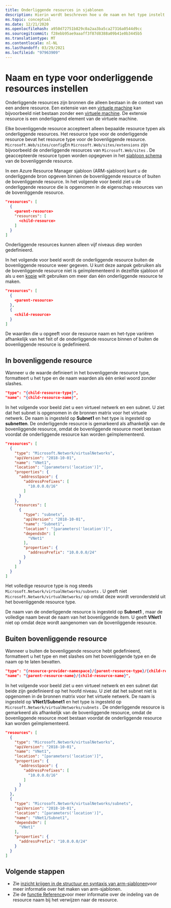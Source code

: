 ```yaml
---
title: Onderliggende resources in sjablonen
description: Hierin wordt beschreven hoe u de naam en het type instelt voor onderliggende resources in een Azure Resource Manager sjabloon (ARM-sjabloon).
ms.topic: conceptual
ms.date: 12/21/2020
ms.openlocfilehash: a950d72751b829c0a2aa3ba5ca27316a0544d9cc
ms.sourcegitcommit: f28ebb95ae9aaaff3f87d8388a09b41e0b3445b5
ms.translationtype: MT
ms.contentlocale: nl-NL
ms.lasthandoff: 03/29/2021
ms.locfileid: "97963909"
---
```

# <a name="set-name-and-type-for-child-resources"></a>Naam en type voor onderliggende resources instellen

Onderliggende resources zijn bronnen die alleen bestaan in de context van een andere resource. Een extensie van een [virtuele machine](/azure/templates/microsoft.compute/virtualmachines/extensions) kan bijvoorbeeld niet bestaan zonder een [virtuele machine](/azure/templates/microsoft.compute/virtualmachines). De extensie resource is een onderliggend element van de virtuele machine.

Elke bovenliggende resource accepteert alleen bepaalde resource typen als onderliggende resources. Het resource type voor de onderliggende resource bevat het resource type voor de bovenliggende resource. `Microsoft.Web/sites/config`En `Microsoft.Web/sites/extensions` zijn bijvoorbeeld de onderliggende resources van `Microsoft.Web/sites` . De geaccepteerde resource typen worden opgegeven in het [sjabloon schema](https://github.com/Azure/azure-resource-manager-schemas) van de bovenliggende resource.

In een Azure Resource Manager sjabloon (ARM-sjabloon) kunt u de onderliggende bron opgeven binnen de bovenliggende resource of buiten de bovenliggende resource. In het volgende voor beeld ziet u de onderliggende resource die is opgenomen in de eigenschap resources van de bovenliggende resource.

```json
"resources": [
  {
    <parent-resource>
    "resources": [
      <child-resource>
    ]
  }
]
```

Onderliggende resources kunnen alleen vijf niveaus diep worden gedefinieerd.

In het volgende voor beeld wordt de onderliggende resource buiten de bovenliggende resource weer gegeven. U kunt deze aanpak gebruiken als de bovenliggende resource niet is geïmplementeerd in dezelfde sjabloon of als u een [kopie](copy-resources.md) wilt gebruiken om meer dan één onderliggende resource te maken.

```json
"resources": [
  {
    <parent-resource>
  },
  {
    <child-resource>
  }
]
```

De waarden die u opgeeft voor de resource naam en het-type variëren afhankelijk van het feit of de onderliggende resource binnen of buiten de bovenliggende resource is gedefinieerd.

## <a name="within-parent-resource"></a>In bovenliggende resource

Wanneer u de waarde definieert in het bovenliggende resource type, formatteert u het type en de naam waarden als één enkel woord zonder slashes.

```json
"type": "{child-resource-type}",
"name": "{child-resource-name}",
```

In het volgende voor beeld ziet u een virtueel netwerk en een subnet. U ziet dat het subnet is opgenomen in de bronnen matrix voor het virtuele netwerk. De naam is ingesteld op **Subnet1** en het type is ingesteld op **subnetten**. De onderliggende resource is gemarkeerd als afhankelijk van de bovenliggende resource, omdat de bovenliggende resource moet bestaan voordat de onderliggende resource kan worden geïmplementeerd.

```json
"resources": [
  {
    "type": "Microsoft.Network/virtualNetworks",
    "apiVersion": "2018-10-01",
    "name": "VNet1",
    "location": "[parameters('location')]",
    "properties": {
      "addressSpace": {
        "addressPrefixes": [
          "10.0.0.0/16"
        ]
      }
    },
    "resources": [
      {
        "type": "subnets",
        "apiVersion": "2018-10-01",
        "name": "Subnet1",
        "location": "[parameters('location')]",
        "dependsOn": [
          "VNet1"
        ],
        "properties": {
          "addressPrefix": "10.0.0.0/24"
        }
      }
    ]
  }
]
```

Het volledige resource type is nog steeds `Microsoft.Network/virtualNetworks/subnets` . U geeft niet `Microsoft.Network/virtualNetworks/` op omdat deze wordt verondersteld uit het bovenliggende resource type.

De naam van de onderliggende resource is ingesteld op **Subnet1** , maar de volledige naam bevat de naam van het bovenliggende item. U geeft **VNet1** niet op omdat deze wordt aangenomen van de bovenliggende resource.

## <a name="outside-parent-resource"></a>Buiten bovenliggende resource

Wanneer u buiten de bovenliggende resource hebt gedefinieerd, formatteert u het type en met slashes om het bovenliggende type en de naam op te laten bevatten.

```json
"type": "{resource-provider-namespace}/{parent-resource-type}/{child-resource-type}",
"name": "{parent-resource-name}/{child-resource-name}",
```

In het volgende voor beeld ziet u een virtueel netwerk en een subnet dat beide zijn gedefinieerd op het hoofd niveau. U ziet dat het subnet niet is opgenomen in de bronnen matrix voor het virtuele netwerk. De naam is ingesteld op **VNet1/Subnet1** en het type is ingesteld op `Microsoft.Network/virtualNetworks/subnets` . De onderliggende resource is gemarkeerd als afhankelijk van de bovenliggende resource, omdat de bovenliggende resource moet bestaan voordat de onderliggende resource kan worden geïmplementeerd.

```json
"resources": [
  {
    "type": "Microsoft.Network/virtualNetworks",
    "apiVersion": "2018-10-01",
    "name": "VNet1",
    "location": "[parameters('location')]",
    "properties": {
      "addressSpace": {
        "addressPrefixes": [
          "10.0.0.0/16"
        ]
      }
    }
  },
  {
    "type": "Microsoft.Network/virtualNetworks/subnets",
    "apiVersion": "2018-10-01",
    "location": "[parameters('location')]",
    "name": "VNet1/Subnet1",
    "dependsOn": [
      "VNet1"
    ],
    "properties": {
      "addressPrefix": "10.0.0.0/24"
    }
  }
]
```

## <a name="next-steps"></a>Volgende stappen

* Zie [inzicht krijgen in de structuur en syntaxis van arm-sjablonen](template-syntax.md)voor meer informatie over het maken van arm-sjablonen.
* Zie de [functie Reference](template-functions-resource.md#reference)voor meer informatie over de indeling van de resource naam bij het verwijzen naar de resource.
